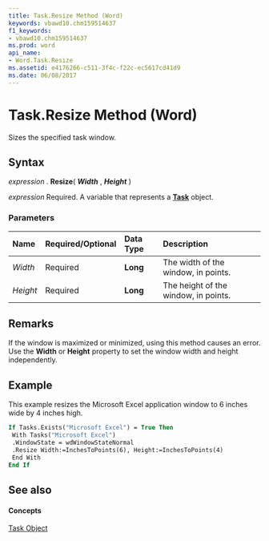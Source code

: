 ```yaml
---
title: Task.Resize Method (Word)
keywords: vbawd10.chm159514637
f1_keywords:
- vbawd10.chm159514637
ms.prod: word
api_name:
- Word.Task.Resize
ms.assetid: e4176266-c511-3f4c-f22c-ec5617cd41d9
ms.date: 06/08/2017
---
```



# Task.Resize Method (Word)

Sizes the specified task window.


## Syntax

 _expression_ . **Resize**( **_Width_** , **_Height_** )

 _expression_ Required. A variable that represents a **[Task](task-object-word.md)** object.


### Parameters



|**Name**|**Required/Optional**|**Data Type**|**Description**|
|:-----|:-----|:-----|:-----|
| _Width_|Required| **Long**|The width of the window, in points.|
| _Height_|Required| **Long**|The height of the window, in points.|

## Remarks

If the window is maximized or minimized, using this method causes an error. Use the  **Width** or **Height** property to set the window width and height independently.


## Example

This example resizes the Microsoft Excel application window to 6 inches wide by 4 inches high.


```vb
If Tasks.Exists("Microsoft Excel") = True Then 
 With Tasks("Microsoft Excel") 
 .WindowState = wdWindowStateNormal 
 .Resize Width:=InchesToPoints(6), Height:=InchesToPoints(4) 
 End With 
End If
```


## See also


#### Concepts


[Task Object](task-object-word.md)

